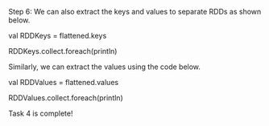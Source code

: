 Step 6: We can also extract the keys and values to separate RDDs as shown below.

val RDDKeys = flattened.keys

RDDKeys.collect.foreach(println)


Similarly, we can extract the values using the code below.

val RDDValues = flattened.values

RDDValues.collect.foreach(println)

 

Task 4 is complete!
